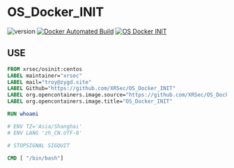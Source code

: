 # OS_Docker_INIT

![version](https://img.shields.io/badge/Version-latest-da282a)  [![Docker Automated Build](https://img.shields.io/docker/automated/xrsec/osinit?label=Build&logo=docker&style=flat-square)](https://hub.docker.com/r/xrsec/osinit) [![OS Docker INIT](https://github.com/XRSec/OS_Docker_INIT/actions/workflows/OSINIT.yml/badge.svg)](https://github.com/XRSec/OS_Docker_INIT/actions/workflows/OSINIT.yml)

## USE

```dockerfile
FROM xrsec/osinit:centos
LABEL maintainer="xrsec"
LABEL mail="troy@zygd.site"
LABEL Github="https://github.com/XRSec/OS_Docker_INIT"
LABEL org.opencontainers.image.source="https://github.com/XRSec/OS_Docker_INIT"
LABEL org.opencontainers.image.title="OS_Docker_INIT"

RUN whoami

# ENV TZ='Asia/Shanghai'
# ENV LANG 'zh_CN.UTF-8'

# STOPSIGNAL SIGQUIT

CMD [ "/bin/bash"]
```
